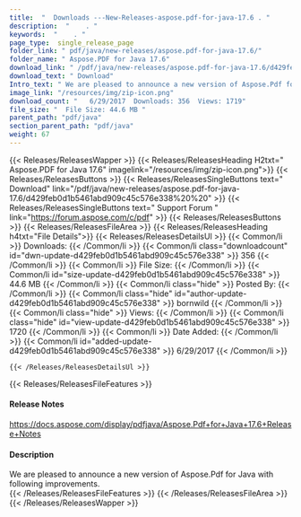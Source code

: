 ```yaml
---
title:  "  Downloads ---New-Releases-aspose.pdf-for-java-17.6 . " 
description:  "    . " 
keywords:  "    . " 
page_type:  single_release_page
folder_link: " pdf/java/new-releases/aspose.pdf-for-java-17.6/"
folder_name: " Aspose.PDF for Java 17.6"
download_link: " /pdf/java/new-releases/aspose.pdf-for-java-17.6/d429feb0d1b5461abd909c45c576e338"
download_text: " Download"
Intro_text: " We are pleased to announce a new version of Aspose.Pdf for Java with following i..."
image_link: "/resources/img/zip-icon.png"
download_count: "   6/29/2017  Downloads: 356  Views: 1719"
file_size: "  File Size: 44.6 MB "
parent_path: "pdf/java"
section_parent_path: "pdf/java"
weight: 67 
---
```


{{< Releases/ReleasesWapper >}}
  {{< Releases/ReleasesHeading H2txt=" Aspose.PDF for Java 17.6" imagelink="/resources/img/zip-icon.png">}}
  {{< Releases/ReleasesButtons >}}
    {{< Releases/ReleasesSingleButtons text=" Download" link="/pdf/java/new-releases/aspose.pdf-for-java-17.6/d429feb0d1b5461abd909c45c576e338%20%20" >}}
    {{< Releases/ReleasesSingleButtons text=" Support Forum " link="https://forum.aspose.com/c/pdf" >}}
  {{< Releases/ReleasesButtons >}}
  {{< Releases/ReleasesFileArea >}}
    {{< Releases/ReleasesHeading h4txt="File Details">}}
    {{< Releases/ReleasesDetailsUl >}}
            {{< Common/li  >}} Downloads: {{< /Common/li >}} 
      {{< Common/li class="downloadcount" id="dwn-update-d429feb0d1b5461abd909c45c576e338" >}} 356 {{< /Common/li >}} 
      {{< Common/li  >}} File Size: {{< /Common/li >}} 
      {{< Common/li id="size-update-d429feb0d1b5461abd909c45c576e338" >}} 44.6 MB {{< /Common/li >}} 
      {{< Common/li  class="hide" >}} Posted By: {{< /Common/li >}} 
      {{< Common/li class="hide" id="author-update-d429feb0d1b5461abd909c45c576e338" >}} bornwild {{< /Common/li >}} 
      {{< Common/li class="hide"  >}} Views: {{< /Common/li >}} 
      {{< Common/li class="hide" id="view-update-d429feb0d1b5461abd909c45c576e338" >}} 1720 {{< /Common/li >}} 
      {{< Common/li  >}} Date Added: {{< /Common/li >}} 
      {{< Common/li id="added-update-d429feb0d1b5461abd909c45c576e338" >}} 6/29/2017 {{< /Common/li >}} 

    {{< /Releases/ReleasesDetailsUl >}}

  {{< Releases/ReleasesFileFeatures >}}
      <h4>Release Notes</h4><div><a href="https://docs.aspose.com/display/pdfjava/Aspose.Pdf+for+Java+17.6+Release+Notes">https://docs.aspose.com/display/pdfjava/Aspose.Pdf+for+Java+17.6+Release+Notes</a></div><h4>Description</h4><div class="HTMLDescription">We are pleased to announce a new version of Aspose.Pdf for Java with following improvements.</div>
  {{< /Releases/ReleasesFileFeatures >}}
 {{< /Releases/ReleasesFileArea >}}
{{< /Releases/ReleasesWapper >}}


